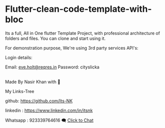 # Flutter-clean-code-template-with-bloc

Its a full, All in One flutter Template Project, with professional architecture of folders and files.
You can clone and start using it.

For demonstration purpose, We're using 3rd party services API's:

Login details:

Email: eve.holt@reqres.in
Password: cityslicka

<br>
Made By Nasir Khan with 💖

My Links-Tree

github: https://github.com/Its-NK

linkedin : https://www.linkedin.com/in/itsnk

Whatsapp : 923339764616 🗨️ [Click to Chat](https://api.whatsapp.com/send/?phone=923339764616&text&type=phone_number&app_absent=0)
